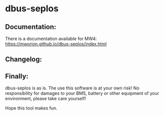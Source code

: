 dbus-seplos
===========


Documentation:
--------------
There is a documentation available for MW4:
https://mworion.github.io/dbus-seplos/index.html

Changelog:
----------

Finally:
--------
dbus-seplos is as is. The use this software is at your own risk! No 
responsibility for damages to your BMS, battery or other equipment of your
environment, please take care yourself!

Hope this tool makes fun.